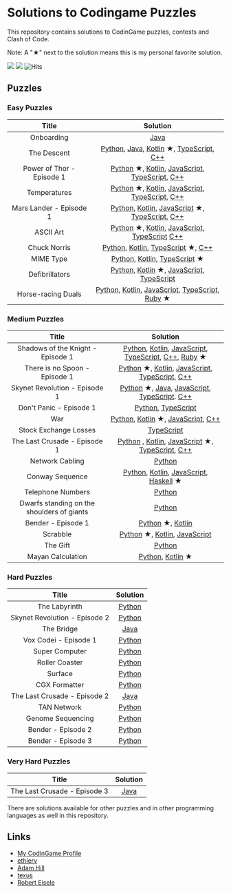 # Solutions to Codingame Puzzles

This repository contains solutions to CodinGame puzzles, contests and Clash of Code.

Note: A "&starf;" next to the solution means this is my personal favorite solution.

![](https://img.shields.io/github/languages/count/charlesfranciscodev/codingame.svg) ![](https://img.shields.io/github/languages/top/charlesfranciscodev/codingame.svg) ![Hits](https://hitcounter.pythonanywhere.com/count/tag.svg?url=https%3A%2F%2Fgithub.com%2Fcharlesfranciscodev%2Fcodingame)

## Puzzles

### Easy Puzzles
| Title | Solution |
| :---: | :-------: |
| Onboarding | [Java](./puzzles/java/onboarding/Player.java) |
| The Descent | [Python](./puzzles/python3/the_descent.py), [Java](./puzzles/java/the-descent/Player.java), [Kotlin](./puzzles/kotlin/src/the-descent) &starf;, [TypeScript](./puzzles/ts/the-descent/the-descent.ts), [C++](./puzzles/cpp/the-descent.cpp) |
| Power of Thor - Episode 1 | [Python](./puzzles/python3/power-of-thor1) &starf;, [Kotlin](./puzzles/kotlin/src/power-of-thor1.kt), [JavaScript](./puzzles/js/power-of-thor1.js), [TypeScript](./puzzles/ts/power-of-thor1/power-of-thor1.ts), [C++](./puzzles/cpp/power-of-thor1.cpp) |
| Temperatures | [Python](./puzzles/python3/temperatures) &starf;, [Kotlin](./puzzles/kotlin/src/temperatures.kt), [JavaScript](./puzzles/js/temperatures.js), [TypeScript](./puzzles/ts/temperatures/temperatures.ts), [C++](./puzzles/cpp/temperatures.cpp) |
| Mars Lander - Episode 1 | [Python](./puzzles/python3/mars_lander1.py), [Kotlin](./puzzles/kotlin/src/mars-lander1.kt), [JavaScript](./puzzles/js/mars-lander1) &starf;, [TypeScript](./puzzles/ts/mars-lander1/mars-lander1.ts), [C++](./puzzles/cpp/mars-lander1.cpp) |
| ASCII Art | [Python](./puzzles/python3/ascii-art) &starf;, [Kotlin](./puzzles/kotlin/src/ascii-art.kt), [JavaScript](./puzzles/js/ascii-art.js), [TypeScript](./puzzles/ts/ascii-art/ascii-art.ts) [C++](./puzzles/cpp/ascii-art.cpp) |
| Chuck Norris | [Python](./puzzles/python3/chuck_norris.py), [Kotlin](./puzzles/kotlin/src/chuck-norris.kt), [TypeScript](./puzzles/ts/chuck-norris) &starf;, [C++](./puzzles/cpp/chuck-norris.cpp) |
| MIME Type | [Python](./puzzles/python3/mime_type.py), [Kotlin](./puzzles/kotlin/src/mime-type.kt), [TypeScript](./puzzles/ts/mime-type) &starf; |
| Defibrillators | [Python](./puzzles/python3/defibrillators.py), [Kotlin](./puzzles/kotlin/src/defibrillators) &starf;, [JavaScript](./puzzles/js/defibrillators.js), [TypeScript](./puzzles/ts/defibrillators/defibrillators.ts) |
| Horse-racing Duals | [Python](./puzzles/python3/horse_racing_duals.py), [Kotlin](./puzzles/kotlin/src/horse-racing-duals.kt), [JavaScript](./puzzles/js/horse-racing-duals.js), [TypeScript](./puzzles/ts/horse-racing-duals/horse-racing-duals.ts), [Ruby](./puzzles/ruby/horse-racing-duals) &starf; |

### Medium Puzzles
| Title | Solution |
| :---: | :-------: |
| Shadows of the Knight - Episode 1 | [Python](./puzzles/python3/shadows_knight1.py), [Kotlin](./puzzles/kotlin/src/shadows-knight1.kt), [JavaScript](./puzzles/js/shadows-knight1.js), [TypeScript](./puzzles/ts/shadows-knight1/shadows-knight1.ts), [C++](./puzzles/cpp/shadows-knight1.cpp), [Ruby](./puzzles/ruby/shadows-knight1) &starf; |
| There is no Spoon - Episode 1 | [Python](./puzzles/python3/there-is-no-spoon1) &starf;, [Kotlin](./puzzles/kotlin/src/there-is-no-spoon1.kt), [JavaScript](./puzzles/js/there-is-no-spoon1.js), [TypeScript](./puzzles/ts/there-is-no-spoon1/there-is-no-spoon1.ts), [C++](./puzzles/cpp/there-is-no-spoon1.cpp) |
| Skynet Revolution - Episode 1 | [Python](./puzzles/python3/skynet-revolution1) &starf;, [Java](./puzzles/java/skynet-revolution1), [JavaScript](./puzzles/js/skynet-revolution1.js), [TypeScript](./puzzles/ts/skynet-revolution1/skynet-revolution1.ts). [C++](./puzzles/cpp/skynet-revolution1.cpp) |
| Don't Panic - Episode 1 | [Python](./puzzles/python3/dont_panic1.py), [TypeScript](./puzzles/ts/dont-panic1/dont-panic1.ts) |
| War | [Python](./puzzles/python3/war.py), [Kotlin](./puzzles/kotlin/src/war) &starf;, [JavaScript](./puzzles/js/war.js), [C++](./puzzles/cpp/war.cpp) |
| Stock Exchange Losses | [TypeScript](./puzzles/ts/stock-exchange/stock-exchange.ts) |
| The Last Crusade - Episode 1 | [Python](./puzzles/python3/last_crusade1.py) , [Kotlin](./puzzles/kotlin/src/last-crusade1.kt), [JavaScript](./puzzles/js/last-crusade1) &starf;, [TypeScript](./puzzles/ts/last-crusade1/last-crusade1.ts), [C++](./puzzles/cpp/last-crusade1.cpp) |
| Network Cabling | [Python](./puzzles/python3/network_cabling.py) |
| Conway Sequence | [Python](./puzzles/python3/conway_sequence.py), [Kotlin](./puzzles/kotlin/src/conway-sequence.kt), [JavaScript](./puzzles/js/conway-sequence.js), [Haskell](./puzzles/haskell/conway-sequence) &starf; |
| Telephone Numbers | [Python](./puzzles/python3/telephone_numbers.py) |
| Dwarfs standing on the shoulders of giants | [Python](./puzzles/python3/dwarfs_giants.py) |
| Bender - Episode 1 | [Python](./puzzles/python3/bender1) &starf;, [Kotlin](./puzzles/kotlin/src/bender1.kt) |
| Scrabble | [Python](./puzzles/python3/scrabble) &starf;, [Kotlin](./puzzles/kotlin/src/scrabble.kt), [JavaScript](./puzzles/js/scrabble.js) |
| The Gift | [Python](./puzzles/python3/the_gift.py) |
| Mayan Calculation | [Python](./puzzles/python3/mayan_calc.py), [Kotlin](./puzzles/kotlin/src/mayan-calc) &starf; |

### Hard Puzzles
| Title | Solution |
| :---: | :-------: |
| The Labyrinth | [Python](./puzzles/python3/the-labyrinth) |
| Skynet Revolution - Episode 2 | [Python](./puzzles/python3/skynet-revolution2) |
| The Bridge | [Java](./puzzles/java/skynet-the-bridge/src/Player.java) |
| Vox Codei - Episode 1 | [Python](./puzzles/python3/vox-codei1) |
| Super Computer | [Python](./puzzles/python3/super-computer) |
| Roller Coaster | [Python](./puzzles/python3/roller-coaster) |
| Surface | [Python](./puzzles/python3/surface) |
| CGX Formatter | [Python](./puzzles/python3/cgx_formatter.py) |
| The Last Crusade - Episode 2 | [Java](./puzzles/java/last-crusade2/src/Player.java) |
| TAN Network | [Python](./puzzles/python3/tan-network) |
| Genome Sequencing | [Python](./puzzles/python3/genome_sequencing.py) |
| Bender - Episode 2 | [Python](./puzzles/python3/bender2) |
| Bender - Episode 3 | [Python](./puzzles/python3/bender3.py) |

### Very Hard Puzzles
| Title | Solution |
| :---: | :-------: |
| The Last Crusade - Episode 3 | [Java](./puzzles/java/last-crusade3/src/Player.java) |

There are solutions available for other puzzles and in other programming languages as well in this repository.

## Links
* [My CodinGame Profile](https://www.codingame.com/profile/8111ec5700e5b6591daabfc46fd79e278747932)
* [ethiery](https://ethiery.github.io/codingame/index.html)
* [Adam Hill](http://dootrix.com/)
* [texus](https://github.com/texus/codingame)
* [Robert Eisele](https://www.xarg.org/puzzle/codingame/genome-sequencing/)
